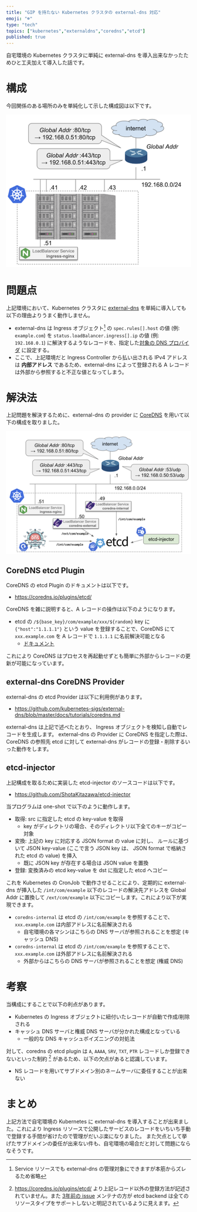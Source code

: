 ```yaml
---
title: "GIP を持たない Kubernetes クラスタの external-dns 対応"
emoji: "☸️"
type: "tech"
topics: ["kubernetes","externaldns","coredns","etcd"]
published: true
---
```


自宅環境の Kubernetes クラスタに単純に external-dns を導入出来なかったためひと工夫加えて導入した話です。

# 構成

今回関係のある場所のみを単純化して示した構成図は以下です。

![01.png](https://raw.githubusercontent.com/ShotaKitazawa/zenn-articles/master/images/630baf6461f9e091d43b/01.png)

# 問題点

上記環境において、Kubernetes クラスタに [external-dns](https://github.com/kubernetes-sigs/external-dns) を単純に導入しても以下の理由よりうまく動作しません。

* external-dns は Ingress オブジェクト[^1] の `spec.rules[].host` の値 (例: `example.com`) を `status.loadBalancer.ingress[].ip` の値 (例: `192.168.0.1`) に解決するようなレコードを、指定した[対象の DNS プロバイダ](https://github.com/kubernetes-sigs/external-dns#status-of-providers) に設定する。
* ここで、上記環境だと Ingress Controller から払い出される IPv4 アドレスは **内部アドレス** であるため、external-dns によって登録される A レコードは外部から参照すると不正な値となってしまう。

# 解決法

上記問題を解決するために、external-dns の provider に [CoreDNS](https://coredns.io/) を用いて以下の構成を取りました。

![02.png](https://raw.githubusercontent.com/ShotaKitazawa/zenn-articles/master/images/630baf6461f9e091d43b/02.png)

## CoreDNS etcd Plugin

CoreDNS の etcd Plugin のドキュメントは以下です。

* https://coredns.io/plugins/etcd/

CoreDNS を雑に説明すると、A レコードの操作は以下のようになります。

* etcd の `/${base_key}/com/example/xxx/${random}` key に `{"host":"1.1.1.1"}` という value を登録することで、CoreDNS にて `xxx.example.com` を A レコードで `1.1.1.1` に名前解決可能となる
    * [ドキュメント](https://coredns.io/plugins/etcd/#zone-name-as-a-record)

これにより CoreDNS はプロセスを再起動せずとも簡単に外部からレコードの更新が可能になっています。

## external-dns CoreDNS Provider

external-dns の etcd Provider は以下に利用例があります。

* https://github.com/kubernetes-sigs/external-dns/blob/master/docs/tutorials/coredns.md

external-dns は上記で述べたとおり、 Ingress オブジェクトを検知し自動でレコードを生成します。
external-dns の Provider に CoreDNS を指定した際は、 CoreDNS の参照先 etcd に対して external-dns がレコードの登録・削除するいった動作をします。

## etcd-injector

上記構成を取るために実装した etcd-injector のソースコードは以下です。

* https://github.com/ShotaKitazawa/etcd-injector

当プログラムは one-shot で以下のように動作します。

* 取得: src に指定した etcd の key-value を取得
    * key がディレクトリの場合、そのディレクトリ以下全てのキーがコピー対象
* 変換: 上記の key に対応する JSON format の value に対し、 ルールに基づいて JSON key-value (ここで言う JSON key は、 JSON format で格納された etcd の value) を挿入
    * 既に JSON key が存在する場合は JSON value を置換
* 登録: 変換済みの etcd key-value を dst に指定した etcd へコピー

これを Kubernetes の CronJob で動作させることにより、定期的に external-dns が挿入した `/int/com/example` 以下のレコードの解決先アドレスを Global Addr に置換して `/ext/com/example` 以下にコピーします。これにより以下が実現できます。

* `coredns-internal` は etcd の `/int/com/example` を参照することで、 `xxx.example.com` は内部アドレスに名前解決される
    * 自宅環境の各マシンはこちらの DNS サーバが参照されることを想定 (キャッシュ DNS)
* `coredns-internal` は etcd の `/int/com/example` を参照することで、 `xxx.example.com` は外部アドレスに名前解決される
    * 外部からはこちらの DNS サーバが参照されることを想定 (権威 DNS)

# 考察

当構成にすることで以下の利点があります。

* Kubernetes の Ingress オブジェクトに紐付いたレコードが自動で作成/削除される
* キャッシュ DNS サーバと権威 DNS サーバが分かれた構成となっている
    * 一般的な DNS キャッシュポイズニングの対処法

対して、coredns の etcd plugin は `A`, `AAAA`, `SRV`, `TXT`, `PTR` レコードしか登録できないといった制約 [^2] があるため、以下の欠点があると認識しています。

* NS レコードを用いてサブドメイン別のネームサーバに委任することが出来ない

# まとめ

上記方法で自宅環境の Kubernetes に external-dns を導入することが出来ました。これにより Ingress リソースで公開したサービスのレコードをいちいち手動で登録する手間が省けたので管理がだいぶ楽になりました。
また欠点として挙げたサブドメインの委任が出来ない件も、自宅環境の場合だと対して問題にならなそうです。


[^1]: Service リソースでも external-dns の管理対象にできますが本筋からズレるため省略
[^2]: https://coredns.io/plugins/etcd/ より上記レコード以外の登録方法が記述されていません。また [3年前の issue](https://github.com/coredns/coredns/issues/1223) メンテナの方が etcd backend は全てのリソースタイプをサポートしないと明記されているように見えます。
